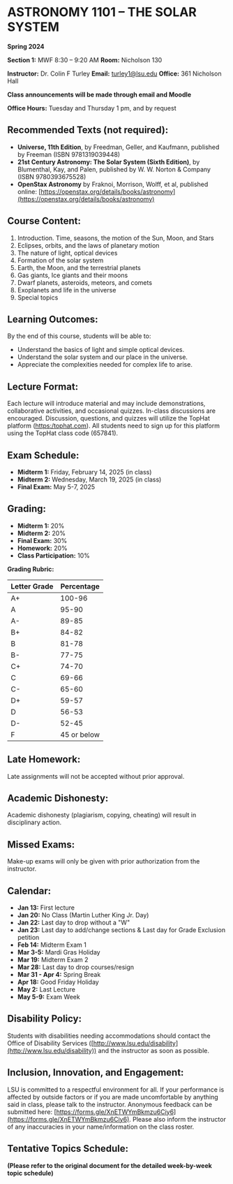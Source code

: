 
# ASTRONOMY 1101 – THE SOLAR SYSTEM

**Spring 2024**

**Section 1:** MWF 8:30 – 9:20 AM
**Room:** Nicholson 130

**Instructor:** Dr. Colin F Turley
**Email:** turley1@lsu.edu
**Office:** 361 Nicholson Hall

**Class announcements will be made through email and Moodle**

**Office Hours:** Tuesday and Thursday 1 pm, and by request

## Recommended Texts (not required):

* **Universe, 11th Edition**, by Freedman, Geller, and Kaufmann, published by Freeman (ISBN 9781319039448)
* **21st Century Astronomy: The Solar System (Sixth Edition)**, by Blumenthal, Kay, and Palen, published by W. W. Norton & Company (ISBN 9780393675528)
* **OpenStax Astronomy** by Fraknoi, Morrison, Wolff, et al, published online: [https://openstax.org/details/books/astronomy](https://openstax.org/details/books/astronomy)


## Course Content:

1. Introduction. Time, seasons, the motion of the Sun, Moon, and Stars
2. Eclipses, orbits, and the laws of planetary motion
3. The nature of light, optical devices
4. Formation of the solar system
5. Earth, the Moon, and the terrestrial planets
6. Gas giants, Ice giants and their moons
7. Dwarf planets, asteroids, meteors, and comets
8. Exoplanets and life in the universe
9. Special topics


## Learning Outcomes:

By the end of this course, students will be able to:

* Understand the basics of light and simple optical devices.
* Understand the solar system and our place in the universe.
* Appreciate the complexities needed for complex life to arise.


## Lecture Format:

Each lecture will introduce material and may include demonstrations, collaborative activities, and occasional quizzes. In-class discussions are encouraged. Discussion, questions, and quizzes will utilize the TopHat platform ([https:/tophat.com](https:/tophat.com)). All students need to sign up for this platform using the TopHat class code (657841).


## Exam Schedule:

* **Midterm 1:** Friday, February 14, 2025 (in class)
* **Midterm 2:** Wednesday, March 19, 2025 (in class)
* **Final Exam:** May 5-7, 2025


## Grading:

* **Midterm 1:** 20%
* **Midterm 2:** 20%
* **Final Exam:** 30%
* **Homework:** 20%
* **Class Participation:** 10%

**Grading Rubric:**

| Letter Grade | Percentage |
|---|---|
| A+ | 100-96 |
| A | 95-90 |
| A- | 89-85 |
| B+ | 84-82 |
| B | 81-78 |
| B- | 77-75 |
| C+ | 74-70 |
| C | 69-66 |
| C- | 65-60 |
| D+ | 59-57 |
| D | 56-53 |
| D- | 52-45 |
| F | 45 or below |


## Late Homework:

Late assignments will not be accepted without prior approval.


## Academic Dishonesty:

Academic dishonesty (plagiarism, copying, cheating) will result in disciplinary action.


## Missed Exams:

Make-up exams will only be given with prior authorization from the instructor.


## Calendar:

* **Jan 13:** First lecture
* **Jan 20:** No Class (Martin Luther King Jr. Day)
* **Jan 22:** Last day to drop without a "W"
* **Jan 23:** Last day to add/change sections & Last day for Grade Exclusion petition
* **Feb 14:** Midterm Exam 1
* **Mar 3-5:** Mardi Gras Holiday
* **Mar 19:** Midterm Exam 2
* **Mar 28:** Last day to drop courses/resign
* **Mar 31 - Apr 4:** Spring Break
* **Apr 18:** Good Friday Holiday
* **May 2:** Last Lecture
* **May 5-9:** Exam Week

## Disability Policy:

Students with disabilities needing accommodations should contact the Office of Disability Services ([http://www.lsu.edu/disability](http://www.lsu.edu/disability)) and the instructor as soon as possible.

## Inclusion, Innovation, and Engagement:

LSU is committed to a respectful environment for all.  If your performance is affected by outside factors or if you are made uncomfortable by anything said in class, please talk to the instructor. Anonymous feedback can be submitted here: [https://forms.gle/XnETWYmBkmzu6Ciy6](https://forms.gle/XnETWYmBkmzu6Ciy6). Please also inform the instructor of any inaccuracies in your name/information on the class roster.


## Tentative Topics Schedule:

**(Please refer to the original document for the detailed week-by-week topic schedule)** 